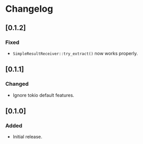 # Changelog

## [0.1.2]

### Fixed

- `SimpleResultReceiver::try_extract()` now works properly.


## [0.1.1]

### Changed

- Ignore tokio default features.


## [0.1.0]

### Added

- Initial release.
